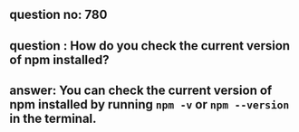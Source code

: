 
      
## question no: 780

## question : How do you check the current version of npm installed?

## answer: You can check the current version of npm installed by running `npm -v` or `npm --version` in the terminal.
      